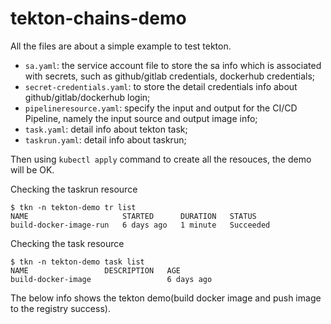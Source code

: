 # tekton-chains-demo

All the files are about a simple example to test tekton.

- `sa.yaml`: the service account file to store the sa info which is associated with secrets, such as github/gitlab credentials, dockerhub credentials;
-  `secret-credentials.yaml`: to store the detail credentials info about github/gitlab/dockerhub login;
-  `pipelineresource.yaml`: specify the input and output for the CI/CD Pipeline, namely the input source and output image info;
-  `task.yaml`: detail info about tekton task;
-  `taskrun.yaml`: detail info about taskrun;

Then using `kubectl apply` command to create all the resouces, the demo will be OK.

Checking the taskrun resource

```
$ tkn -n tekton-demo tr list
NAME                     STARTED      DURATION   STATUS
build-docker-image-run   6 days ago   1 minute   Succeeded
```

Checking the task resource

```
$ tkn -n tekton-demo task list
NAME                 DESCRIPTION   AGE
build-docker-image                 6 days ago
```

The below info shows the tekton demo(build docker image and push image to the registry success).
